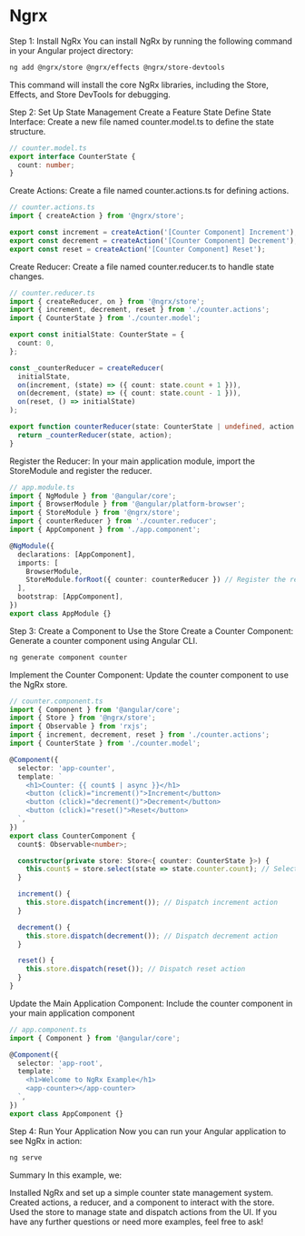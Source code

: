 # Ngrx 
Step 1: Install NgRx
You can install NgRx by running the following command in your Angular project directory:


```bash
ng add @ngrx/store @ngrx/effects @ngrx/store-devtools
```

This command will install the core NgRx libraries, including the Store, Effects, and Store DevTools for debugging.

Step 2: Set Up State Management
Create a Feature State
Define State Interface: Create a new file named counter.model.ts to define the state structure.

```ts
// counter.model.ts
export interface CounterState {
  count: number;
}
```
Create Actions: Create a file named counter.actions.ts for defining actions.

```ts
// counter.actions.ts
import { createAction } from '@ngrx/store';

export const increment = createAction('[Counter Component] Increment');
export const decrement = createAction('[Counter Component] Decrement');
export const reset = createAction('[Counter Component] Reset');
```

Create Reducer: Create a file named counter.reducer.ts to handle state changes.
```ts
// counter.reducer.ts
import { createReducer, on } from '@ngrx/store';
import { increment, decrement, reset } from './counter.actions';
import { CounterState } from './counter.model';

export const initialState: CounterState = {
  count: 0,
};

const _counterReducer = createReducer(
  initialState,
  on(increment, (state) => ({ count: state.count + 1 })),
  on(decrement, (state) => ({ count: state.count - 1 })),
  on(reset, () => initialState)
);

export function counterReducer(state: CounterState | undefined, action: Action) {
  return _counterReducer(state, action);
}
```

Register the Reducer: In your main application module, import the StoreModule and register the reducer.

```ts
// app.module.ts
import { NgModule } from '@angular/core';
import { BrowserModule } from '@angular/platform-browser';
import { StoreModule } from '@ngrx/store';
import { counterReducer } from './counter.reducer';
import { AppComponent } from './app.component';

@NgModule({
  declarations: [AppComponent],
  imports: [
    BrowserModule,
    StoreModule.forRoot({ counter: counterReducer }) // Register the reducer
  ],
  bootstrap: [AppComponent],
})
export class AppModule {}
```

Step 3: Create a Component to Use the Store
Create a Counter Component: Generate a counter component using Angular CLI.
```bash
ng generate component counter
```

Implement the Counter Component: Update the counter component to use the NgRx store.

```ts
// counter.component.ts
import { Component } from '@angular/core';
import { Store } from '@ngrx/store';
import { Observable } from 'rxjs';
import { increment, decrement, reset } from './counter.actions';
import { CounterState } from './counter.model';

@Component({
  selector: 'app-counter',
  template: `
    <h1>Counter: {{ count$ | async }}</h1>
    <button (click)="increment()">Increment</button>
    <button (click)="decrement()">Decrement</button>
    <button (click)="reset()">Reset</button>
  `,
})
export class CounterComponent {
  count$: Observable<number>;

  constructor(private store: Store<{ counter: CounterState }>) {
    this.count$ = store.select(state => state.counter.count); // Select the count from the store
  }

  increment() {
    this.store.dispatch(increment()); // Dispatch increment action
  }

  decrement() {
    this.store.dispatch(decrement()); // Dispatch decrement action
  }

  reset() {
    this.store.dispatch(reset()); // Dispatch reset action
  }
}
```
Update the Main Application Component: Include the counter component in your main application component
```ts
// app.component.ts
import { Component } from '@angular/core';

@Component({
  selector: 'app-root',
  template: `
    <h1>Welcome to NgRx Example</h1>
    <app-counter></app-counter>
  `,
})
export class AppComponent {}
```

Step 4: Run Your Application
Now you can run your Angular application to see NgRx in action:
```bash
ng serve
```
Summary
In this example, we:

Installed NgRx and set up a simple counter state management system.
Created actions, a reducer, and a component to interact with the store.
Used the store to manage state and dispatch actions from the UI.
If you have any further questions or need more examples, feel free to ask!